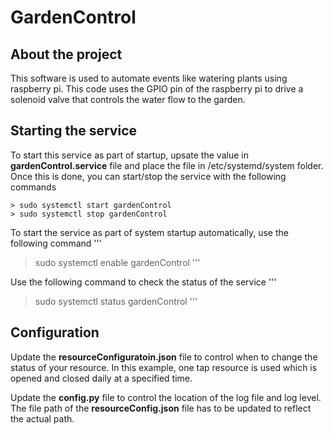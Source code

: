 # GardenControl

## About the project
This software is used to automate events like watering plants using raspberry pi. This code 
uses the GPIO pin of the raspberry pi to drive a solenoid valve that controls the water flow
to the garden.

## Starting the service

To start this service as part of startup, upsate the <path> value in **gardenControl.service**
file and place the file in /etc/systemd/system folder. Once this is done, you can start/stop
the service with the following commands

```
> sudo systemctl start gardenControl
> sudo systemctl stop gardenControl
```

To start the service as part of system startup automatically, use the following command
'''
> sudo systemctl enable gardenControl
'''

Use the following command to check the status of the service
'''
> sudo systemctl status gardenControl
'''

## Configuration
Update the **resourceConfiguratoin.json** file to control when to change the status of your resource.
In this example, one tap resource is used which is opened and closed daily at a specified time.

Update the **config.py** file to control the location of the log file and log level. The file path 
of the **resourceConfig.json** file has to be updated to reflect the actual path.



